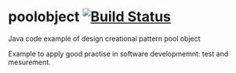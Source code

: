 poolobject [![Build Status](https://travis-ci.org/iic0004/poolobject.svg?branch=master)](https://travis-ci.org/iic0004/poolobject)
==========

Java code example of  design creational pattern pool object

Example to apply good practise in software developmemnt: test and mesurement.
